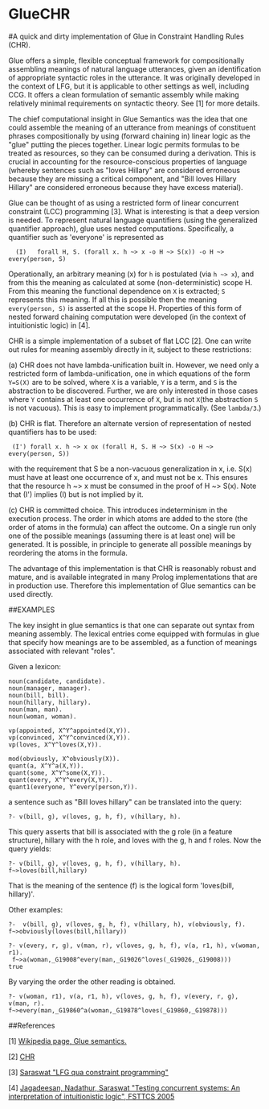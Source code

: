 # GlueCHR
#A quick and dirty implementation of Glue in Constraint Handling Rules (CHR).

Glue offers a simple, flexible conceptual framework for compositionally assembling meanings of natural language utterances, given an identification of appropriate syntactic roles in the utterance. It was originally developed in the context of LFG, but it is applicable to other settings as well, including CCG. It offers a clean formulation of semantic assembly while making relatively minimal requirements on syntactic theory. See [1] for more details.

The chief computational insight in Glue Semantics was the idea that one could assemble the meaning of an utterance from meanings of constituent phrases compositionally by using (forward chaining in) linear logic as the "glue" putting the pieces together. Linear logic permits formulas to be treated as resources, so they can be consumed during a derivation. This is crucial in accounting for the resource-conscious properties of language (whereby sentences such as "loves Hillary" are considered erroneous because they are missing a critical component, and "Bill loves Hillary Hillary" are considered erroneous because they have excess material). 

Glue can be thought of as using a restricted form of linear concurrent constraint (LCC) programming [3]. What is interesting is that a deep version is needed. To represent natural language quantifiers (using the generalized quantifier approach), glue uses nested computations. Specifically, a quantifier such as 'everyone' is represented as
 ```
   (I)   forall H, S. (forall x. h ~> x -o H ~> S(x)) -o H ~> every(person, S)
```
Operationally, an arbitrary meaning (x) for `h` is postulated (via `h ~> x`), and from this the meaning as calculated at some (non-deterministic) scope H. From this meaning the functional dependence on `X` is extracted; `S` represents this meaning. If all this is possible then the meaning `every(person, S)` is asserted at the scope H. Properties of this form of nested forward chaining computation were developed (in the context of intuitionistic logic) in [4].

CHR is a simple implementation of a subset of flat LCC [2]. One can write out rules for meaning assembly directly in it, subject to these restrictions:

(a) CHR does not have lambda-unification built in. However, we need only a restricted form of lambda-unification, one in which equations of the form `Y=S(X)` are to be solved, where `X` is a variable, `Y` is a term, and `S` is the abstraction to be discovered. Further, we are only interested in those cases where `Y` contains at least one occurrence of `X`, but is not `X`(the abstraction `S` is not vacuous). This is easy to implement programmatically. (See `lambda/3`.)

(b) CHR is flat. Therefore an alternate version of representation of nested quantifiers has to be used:
  ```
   (I') forall x. h ~> x ox (forall H, S. H ~> S(x) -o H ~> every(person, S))
 ```
 with the requirement that S be a non-vacuous generalization in x, i.e. S(x) must have at least one occurrence of x, and must not be x.
 This ensures that the resource h ~> x must be consumed in the proof of H ~> S(x). Note that (I') implies (I) but is not implied by it.

(c) CHR is committed choice. This introduces indeterminism in the execution process. The order in which atoms are added to the store (the order of atoms in the formula) can affect the outcome. On a single run only one of the possible meanings (assuming there is at least one) will be generated. It is possible, in principle to generate all possible meanings by reordering the atoms in the formula.

The advantage of this implementation is that CHR is reasonably robust and mature, and is available integrated in many Prolog implementations that are in production use. Therefore this implementation of Glue semantics can be used directly. 

##EXAMPLES
 
The key insight in glue semantics is that one can separate out syntax from meaning assembly. The lexical entries come equipped with formulas in glue that specify how meanings are to be assembled, as a function of meanings associated with relevant "roles". 

Given a lexicon:
```
noun(candidate, candidate).
noun(manager, manager).
noun(bill, bill).
noun(hillary, hillary).
noun(man, man).
noun(woman, woman).

vp(appointed, X^Y^appointed(X,Y)).
vp(convinced, X^Y^convinced(X,Y)).
vp(loves, X^Y^loves(X,Y)).

mod(obviously, X^obviously(X)).
quant(a, X^Y^a(X,Y)).
quant(some, X^Y^some(X,Y)).
quant(every, X^Y^every(X,Y)).
quant1(everyone, Y^every(person,Y)).
```
a sentence such as "Bill loves hillary" can be translated into the query:
```
?- v(bill, g), v(loves, g, h, f), v(hillary, h).
```
This query asserts that bill is associated with the g role (in a feature structure), hillary with the h role, and
loves with the g, h and f roles. Now the query yields:
```
?- v(bill, g), v(loves, g, h, f), v(hillary, h).
f~>loves(bill,hillary)
```
That is the meaning of the sentence (f) is the logical form 'loves(bill, hillary)'.

Other examples:
```
?-  v(bill, g), v(loves, g, h, f), v(hillary, h), v(obviously, f).
f~>obviously(loves(bill,hillary))
```
```
?- v(every, r, g), v(man, r), v(loves, g, h, f), v(a, r1, h), v(woman, r1).
 f~>a(woman,_G19008^every(man,_G19026^loves(_G19026,_G19008)))
true
```

By varying the order the other reading is obtained.
```
?- v(woman, r1), v(a, r1, h), v(loves, g, h, f), v(every, r, g), v(man, r).
f~>every(man,_G19860^a(woman,_G19878^loves(_G19860,_G19878)))
```

##References

[1] [Wikipedia page, Glue semantics.](https://en.wikipedia.org/wiki/Glue_semantics)

[2] [CHR](https://dtai.cs.kuleuven.be/CHR/)

[3] [Saraswat "LFG qua constraint programming"](http://cognet.mit.edu/book/semantics-and-syntax-lexical-functional-grammar)

[4] [Jagadeesan, Nadathur, Saraswat "Testing concurrent systems: An interpretation of intuitionistic logic", FSTTCS 2005]( 
http://saraswat.org/lambdarcc.pdf)
